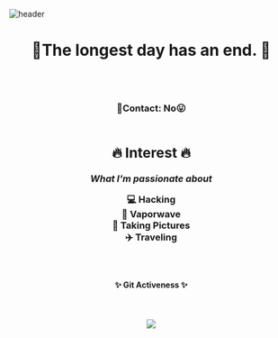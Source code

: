 ![header](https://capsule-render.vercel.app/api?type=waving&color=gradient&height=200&customColorList=6&text=MyeongGun%20Kim&fontAlignY=45&desc=Hacker&descAlignY=25&descAlign=60&fontColor=394A58&fontSize=50)

<h1 align="center">🎑The longest day has an end. 🎑</h1>
<br>
<br>
<h3 align="center">👻Contact: No😛 
<br>
<br>

<div align="center">
	<h2>🔥 Interest 🔥</h2>
	<p><i>What I'm passionate about</i></p>
</div>
<div align="center">
💻 Hacking<br>
💓 Vaporwave<br>
📸 Taking Pictures<br>
✈️ Traveling<br>
</div>

<br>
<br>


<h4 align="center">✨ Git Activeness  ✨</h4>
<br/><br/>
<div align="center"><img src="https://github-readme-stats.vercel.app/api?username=x1hy9&theme=buefy&show_icons=true" />
